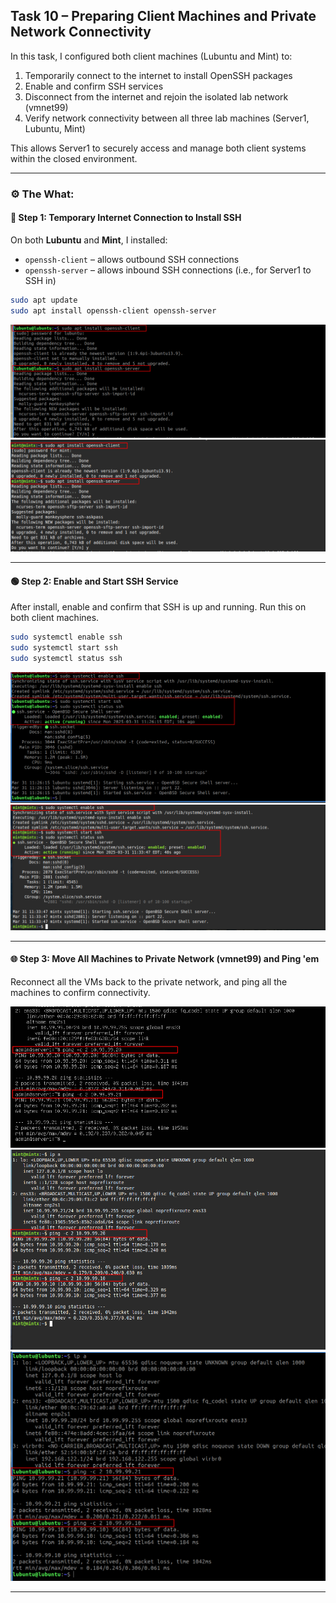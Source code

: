 ## Task 10 – Preparing Client Machines and Private Network Connectivity

In this task, I configured both client machines (Lubuntu and Mint) to:

1. Temporarily connect to the internet to install OpenSSH packages  
2. Enable and confirm SSH services  
3. Disconnect from the internet and rejoin the isolated lab network (vmnet99)  
4. Verify network connectivity between all three lab machines (Server1, Lubuntu, Mint)

This allows Server1 to securely access and manage both client systems within the closed environment.

---

### ⚙️ The What:

#### 🔌 Step 1: Temporary Internet Connection to Install SSH

On both **Lubuntu** and **Mint**, I installed:

- `openssh-client` – allows outbound SSH connections
- `openssh-server` – allows inbound SSH connections (i.e., for Server1 to SSH in)

```bash
sudo apt update
sudo apt install openssh-client openssh-server
```

![install ssh lubuntu](screenshots/lubinstallssh.png)
![isntall ssh mint](screenshots/mintsshinstall.png)

---

#### 🟢 Step 2: Enable and Start SSH Service

After install, enable and confirm that SSH is up and running. Run this on both client machines.

```bash
sudo systemctl enable ssh
sudo systemctl start ssh
sudo systemctl status ssh
```

![confirm ssh lubuntu](screenshots/lubsshconfirm.png)
![confirm ssh mint](screenshots/mintsshenable.png)

---

#### 🌐 Step 3: Move All Machines to Private Network (vmnet99) and Ping 'em

Reconnect all the VMs back to the private network, and ping all the machines to confirm connectivity.

![ping from server](screenshots/svrping.png)
![ping from mint](screenshots/mintpings.png)
![ping from lubuntu](screenshots/lubuntupings.png)

---
